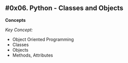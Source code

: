 #0x06. Python - Classes and Objects
---
**Concepts**

*Key Concept:*
- Object Oriented Programming
- Classes
- Objects
- Methods, Attributes
